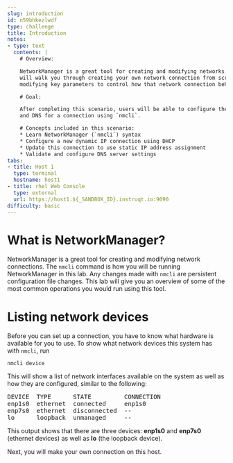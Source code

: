 ```yaml
---
slug: introduction
id: n59bhkezlwdf
type: challenge
title: Introduction
notes:
- type: text
  contents: |
    # Overview:

    NetworkManager is a great tool for creating and modifying networks. This lab
    will walk you through creating your own network connection from scratch and
    modifying key parameters to control how that network connection behaves.

    # Goal:

    After completing this scenario, users will be able to configure the IP, hostname,
    and DNS for a connection using `nmcli`.

    # Concepts included in this scenario:
    * Learn NetworkManager (`nmcli`) syntax
    * Configure a new dynamic IP connection using DHCP
    * Update this connection to use static IP address assignment
    * Validate and configure DNS server settings
tabs:
- title: Host 1
  type: terminal
  hostname: host1
- title: rhel Web Console
  type: external
  url: https://host1.${_SANDBOX_ID}.instruqt.io:9090
difficulty: basic
---
```

What is NetworkManager?
===

NetworkManager is a great tool for creating and modifying network connections.
The `nmcli` command is how you will be running NetworkManager in this lab. Any changes
made with `nmcli` are persistent configuration file changes. This lab will give you an
overview of some of the most common operations you would run using this tool.

Listing network devices
===

Before you can set up a connection, you have to know what hardware
is available for you to use. To show what network devices this system has with
`nmcli`, run

```bash,run
nmcli device
```

This will show a list of network interfaces available on the system as well as
how they are configured, similar to the following:

<pre class=file>
DEVICE  TYPE      STATE         CONNECTION
enp1s0  ethernet  connected     enp1s0
enp7s0  ethernet  disconnected  --
lo      loopback  unmanaged     --                                          --
</pre>

This output shows that there are three devices: __enp1s0__ and __enp7s0__ (ethernet devices)
as well as __lo__ (the loopback device).

Next, you will make your own connection on this host.
